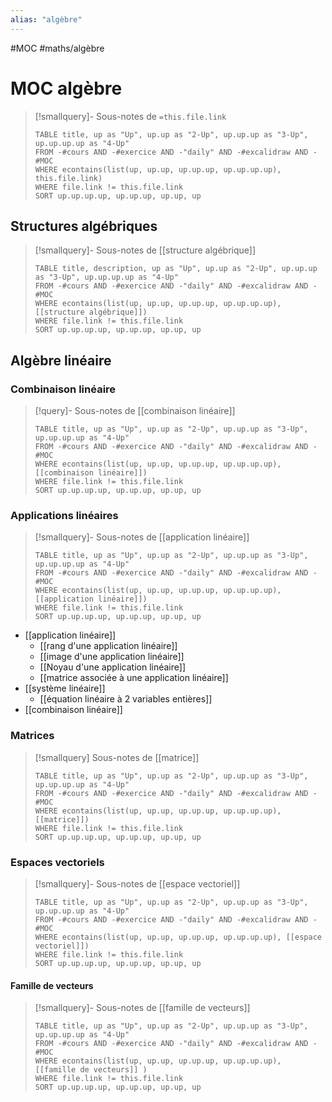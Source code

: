 ```yaml
---
alias: "algèbre"
---
```

#MOC #maths/algèbre 
# MOC algèbre

> [!smallquery]- Sous-notes de `=this.file.link`
> ```dataview
> TABLE title, up as "Up", up.up as "2-Up", up.up.up as "3-Up", up.up.up.up as "4-Up"
> FROM -#cours AND -#exercice AND -"daily" AND -#excalidraw AND -#MOC
> WHERE econtains(list(up, up.up, up.up.up, up.up.up.up), this.file.link)
> WHERE file.link != this.file.link
> SORT up.up.up.up, up.up.up, up.up, up
> ```

## Structures algébriques

> [!smallquery]- Sous-notes de [[structure algébrique]]
> ```dataview
> TABLE title, description, up as "Up", up.up as "2-Up", up.up.up as "3-Up", up.up.up.up as "4-Up"
> FROM -#cours AND -#exercice AND -"daily" AND -#excalidraw AND -#MOC
> WHERE econtains(list(up, up.up, up.up.up, up.up.up.up), [[structure algébrique]])
> WHERE file.link != this.file.link
> SORT up.up.up.up, up.up.up, up.up, up
> ```

## Algèbre linéaire

### Combinaison linéaire

> [!query]- Sous-notes de [[combinaison linéaire]]
> ```dataview
> TABLE title, up as "Up", up.up as "2-Up", up.up.up as "3-Up", up.up.up.up as "4-Up"
> FROM -#cours AND -#exercice AND -"daily" AND -#excalidraw AND -#MOC
> WHERE econtains(list(up, up.up, up.up.up, up.up.up.up), [[combinaison linéaire]])
> WHERE file.link != this.file.link
> SORT up.up.up.up, up.up.up, up.up, up
> ```

### Applications linéaires
> [!smallquery]- Sous-notes de [[application linéaire]]
> ```dataview
> TABLE title, up as "Up", up.up as "2-Up", up.up.up as "3-Up", up.up.up.up as "4-Up"
> FROM -#cours AND -#exercice AND -"daily" AND -#excalidraw AND -#MOC
> WHERE econtains(list(up, up.up, up.up.up, up.up.up.up), [[application linéaire]])
> WHERE file.link != this.file.link
> SORT up.up.up.up, up.up.up, up.up, up
> ```

 - [[application linéaire]]
     - [[rang d'une application linéaire]]
     - [[image d'une application linéaire]]
     - [[Noyau d'une application linéaire]]
     - [[matrice associée à une application linéaire]]
 - [[système linéaire]]
     - [[équation linéaire à 2 variables entières]]
 - [[combinaison linéaire]]



### Matrices

> [!smallquery] Sous-notes de [[matrice]]
> ```dataview
> TABLE title, up as "Up", up.up as "2-Up", up.up.up as "3-Up", up.up.up.up as "4-Up"
> FROM -#cours AND -#exercice AND -"daily" AND -#excalidraw AND -#MOC
> WHERE econtains(list(up, up.up, up.up.up, up.up.up.up), [[matrice]])
> WHERE file.link != this.file.link
> SORT up.up.up.up, up.up.up, up.up, up
> ```

### Espaces vectoriels

> [!smallquery]- Sous-notes de [[espace vectoriel]]
> ```dataview
> TABLE title, up as "Up", up.up as "2-Up", up.up.up as "3-Up", up.up.up.up as "4-Up"
> FROM -#cours AND -#exercice AND -"daily" AND -#excalidraw AND -#MOC
> WHERE econtains(list(up, up.up, up.up.up, up.up.up.up), [[espace vectoriel]])
> WHERE file.link != this.file.link
> SORT up.up.up.up, up.up.up, up.up, up
> ```


#### Famille de vecteurs

> [!smallquery]- Sous-notes de [[famille de vecteurs]]
> ```dataview
> TABLE title, up as "Up", up.up as "2-Up", up.up.up as "3-Up", up.up.up.up as "4-Up"
> FROM -#cours AND -#exercice AND -"daily" AND -#excalidraw AND -#MOC
> WHERE econtains(list(up, up.up, up.up.up, up.up.up.up), [[famille de vecteurs]] )
> WHERE file.link != this.file.link
> SORT up.up.up.up, up.up.up, up.up, up
> ```
